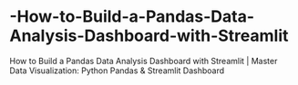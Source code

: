# -How-to-Build-a-Pandas-Data-Analysis-Dashboard-with-Streamlit
How to Build a Pandas Data Analysis Dashboard with Streamlit | Master Data Visualization: Python Pandas &amp; Streamlit Dashboard
